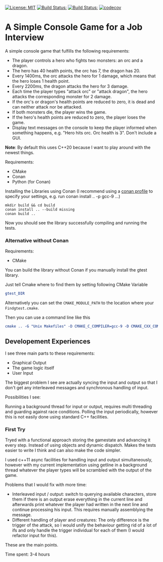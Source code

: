 [![License: MIT](https://img.shields.io/badge/License-MIT-blue.svg)](https://opensource.org/licenses/MIT)
<a href="https://travis-ci.com/DonRomanos/JustAGameForAnInterview">![Build Status:](https://travis-ci.com/DonRomanos/JustAGameForAnInterview.svg?label=linux/osx)</a>
<a href="https://ci.appveyor.com/project/DonRomanos/JustAGameForAnInterview" target="_blank">![Build Status:](https://ci.appveyor.com/api/projects/status/github/donromanos/JustAGameForAnInterview?svg=true&label=windows)</a>
[![codecov](https://codecov.io/gh/donromanos/JustAGameForAnInterview/branch/master/graph/badge.svg)](https://codecov.io/gh/donromanos/JustAGameForAnInterview/)

# A Simple Console Game for a Job Interview

A simple console game that fulfills the following requirements:

* The player controls a hero who fights two monsters: an orc and a dragon.
* The hero has 40 health points, the orc has 7, the dragon has 20.
* Every 1400ms, the orc attacks the hero for 1 damage, which means that the hero loses 1 health point.
* Every 2200ms, the dragon attacks the hero for 3 damage.
* Each time the player types "attack orc" or "attack dragon", the hero attacks the corresponding monster for 2 damage.
* If the orc's or dragon's health points are reduced to zero, it is dead and can neither attack nor be attacked.
* If both monsters die, the player wins the game.
* If the hero's health points are reduced to zero, the player loses the game.
* Display text messages on the console to keep the player informed when something happens, e.g. "Hero hits orc. Orc health is 3". Don't include a GUI.

**Note**: By default this uses C++20 because I want to play around with the newest things.

Requirements:

* CMake
* Conan
* Python (for Conan)

Installing the Libraries using Conan (I recommend using a [conan profile](https://docs.conan.io/en/latest/reference/profiles.html) to specify your settings, e.g. run conan install .. -p gcc-9 ...)

```shell
mkdir build && cd build
conan install .. --build missing
conan build ..
```

Now you should see the library successfully compiling and running the tests.

### Alternative without Conan

Requirements:

* CMake

You can build the library without Conan if you manually install the gtest library.

Just tell Cmake where to find them by setting following CMake Variable

```cmake
gtest_DIR
```

Alternatively you can set the `CMAKE_MODULE_PATH` to the location where your `Findgtest.cmake`.

Then you can use a command line like this

```cmake
cmake .. -G "Unix Makefiles" -D CMAKE_C_COMPILER=gcc-9 -D CMAKE_CXX_COMPILER=g++-9 -DCMAKE_BUILD_TYPE=DEBUG -D CMAKE_MODULE_PATH=$PWD
```

## Developement Experiences

I see three main parts to these requirements:

* Graphical Output
* The game logic itself
* User Input

The biggest problem I see are actually syncing the input and output so that I don't get any interleaved messages and synchronous handling of input.

Possibilities I see:

Running a background thread for input or output, requires multi threading and guarding against race conditions.
Polling the input periodically, however this is not easily done using standard C++ facilities.

### First Try

Tryed with a functional approach storing the gamestate and advancing it every step. Instead of using objects and dynamic dispatch. Makes the tests easier to write I think and can also make the code simpler.

I used c++11 async facilities for handling input and output simultaneously, however with my current implementation using getline in a background thread whatever the player types will be scrambled with the output of the game.

Problems that I would fix with more time:

* Interleaved input / output: switch to querying available characters, store them if there is an output erase everything in the current line and afterwards print whatever the player had written in the next line and continue processing his input. This requires manually assemblying the message.
* Different handling of player and creatures: The only difference is the trigger of the attack, so I would unify the behaviour getting rid of a lot of ifs and only handle the trigger individual for each of them (I would refactor input for this).

These are the main points.

Time spent: 3-4 hours

